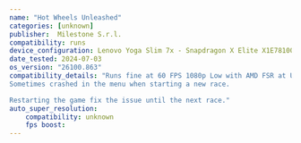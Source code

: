 ```yaml
---
name: "Hot Wheels Unleashed"
categories: [unknown]
publisher:  Milestone S.r.l.
compatibility: runs
device_configuration: Lenovo Yoga Slim 7x - Snapdragon X Elite X1E78100 - 32 GB
date_tested: 2024-07-03
os_version: "26100.863"
compatibility_details: "Runs fine at 60 FPS 1080p Low with AMD FSR at Ultra Quality.
Sometimes crashed in the menu when starting a new race.

Restarting the game fix the issue until the next race."
auto_super_resolution:
    compatibility: unknown
    fps boost: 
---
```

